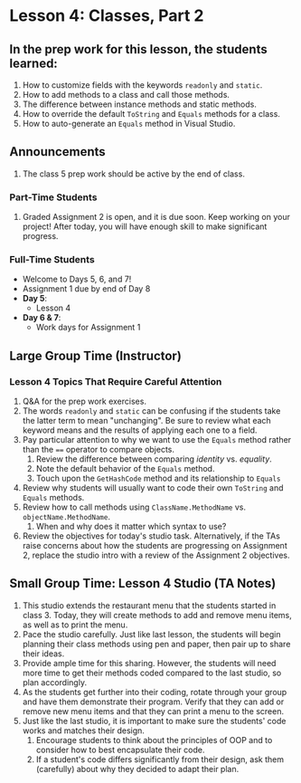 # Lesson 4: Classes, Part 2

## In the prep work for this lesson, the students learned:

1. How to customize fields with the keywords ``readonly`` and ``static``.
1. How to add methods to a class and call those methods.
1. The difference between instance methods and static methods.
1. How to override the default ``ToString`` and ``Equals`` methods for a class.
1. How to auto-generate an ``Equals`` method in Visual Studio.

## Announcements

1. The class 5 prep work should be active by the end of class.


### Part-Time Students

1. Graded Assignment 2 is open, and it is due soon. Keep working on your project! After today, you will have enough skill to make significant progress.

### Full-Time Students

* Welcome to Days 5, 6, and 7!
* Assignment 1 due by end of Day 8
* **Day 5**:
    * Lesson 4
* **Day 6 & 7**:
    * Work days for Assignment 1

## Large Group Time (Instructor)

### Lesson 4 Topics That Require Careful Attention

1. Q&A for the prep work exercises.
1. The words ``readonly`` and ``static`` can be confusing if the students take the latter term to mean "unchanging". Be sure to review what each keyword means and the results of applying each one to a field.
1. Pay particular attention to why we want to use the ``Equals`` method rather than the ``==`` operator to compare objects.
    1. Review the difference between comparing *identity* vs. *equality*.
    1. Note the default behavior of the ``Equals`` method.
    1. Touch upon the ``GetHashCode`` method and its relationship to ``Equals``
1. Review why students will usually want to code their own ``ToString`` and ``Equals`` methods.
1. Review how to call methods using ``ClassName.MethodName`` vs. ``objectName.MethodName``.
    1. When and why does it matter which syntax to use?
1. Review the objectives for today's studio task. Alternatively, if the TAs raise concerns about how the students are progressing on Assignment 2, replace the studio intro with a review of the Assignment 2 objectives.

## Small Group Time: Lesson 4 Studio (TA Notes)

1. This studio extends the restaurant menu that the students started in class 3. Today, they will create methods to add and remove menu items, as well as to print the menu.
1. Pace the studio carefully. Just like last lesson, the students will begin planning their class methods using pen and paper, then pair up to share their ideas.
1. Provide ample time for this sharing. However, the students will need more time to get their methods coded compared to the last studio, so plan accordingly.
1. As the students get further into their coding, rotate through your group and have them demonstrate their program. Verify that they can add or remove new menu items and that they can print a menu to the screen.
1. Just like the last studio, it is important to make sure the students' code works and matches their design.
    1. Encourage students to think about the principles of OOP and to consider how to best encapsulate their code.
    1. If a student's code differs significantly from their design, ask them (carefully) about why they decided to adapt their plan.

